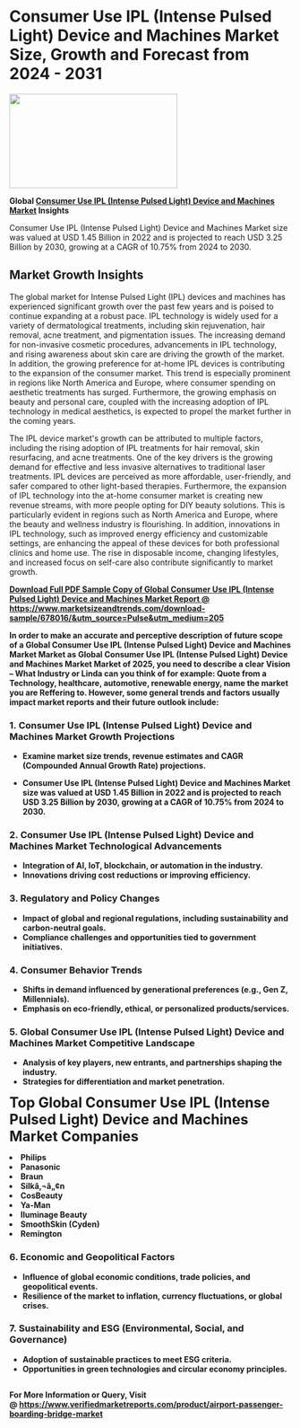 <H1>Consumer Use IPL (Intense Pulsed Light) Device and Machines Market Size, Growth and Forecast from 2024 - 2031</H1><img class="aligncenter size-medium wp-image-584254" src="https://thirdeyenews.in/wp-content/uploads/2024/09/Global-Market-Research-300x168.jpeg" alt="" width="300" height="168" /><p><strong>Global&nbsp;<a href="https://www.marketsizeandtrends.com/download-sample/678016/&amp;utm_source=Pulse&amp;utm_medium=205">Consumer Use IPL (Intense Pulsed Light) Device and Machines Market</a> Insights</strong></p><p>Consumer Use IPL (Intense Pulsed Light) Device and Machines Market size was valued at USD 1.45 Billion in 2022 and is projected to reach USD 3.25 Billion by 2030, growing at a CAGR of 10.75% from 2024 to 2030.</p><p><h2>Market Growth Insights</h2> <p>The global market for Intense Pulsed Light (IPL) devices and machines has experienced significant growth over the past few years and is poised to continue expanding at a robust pace. IPL technology is widely used for a variety of dermatological treatments, including skin rejuvenation, hair removal, acne treatment, and pigmentation issues. The increasing demand for non-invasive cosmetic procedures, advancements in IPL technology, and rising awareness about skin care are driving the growth of the market. In addition, the growing preference for at-home IPL devices is contributing to the expansion of the consumer market. This trend is especially prominent in regions like North America and Europe, where consumer spending on aesthetic treatments has surged. Furthermore, the growing emphasis on beauty and personal care, coupled with the increasing adoption of IPL technology in medical aesthetics, is expected to propel the market further in the coming years.</p> <p><strong><a href="#"></a></strong></p> <p>The IPL device market's growth can be attributed to multiple factors, including the rising adoption of IPL treatments for hair removal, skin resurfacing, and acne treatments. One of the key drivers is the growing demand for effective and less invasive alternatives to traditional laser treatments. IPL devices are perceived as more affordable, user-friendly, and safer compared to other light-based therapies. Furthermore, the expansion of IPL technology into the at-home consumer market is creating new revenue streams, with more people opting for DIY beauty solutions. This is particularly evident in regions such as North America and Europe, where the beauty and wellness industry is flourishing. In addition, innovations in IPL technology, such as improved energy efficiency and customizable settings, are enhancing the appeal of these devices for both professional clinics and home use. The rise in disposable income, changing lifestyles, and increased focus on self-care also contribute significantly to market growth. <p><strong><a href="#"></p><p><span class=""><strong>Download Full PDF Sample Copy of Global Consumer Use IPL (Intense Pulsed Light) Device and Machines Market Report</strong> @ <a href="https://www.marketsizeandtrends.com/download-sample/678016/&amp;utm_source=Pulse&amp;utm_medium=205" target="_blank">https://www.marketsizeandtrends.com/download-sample/678016/&amp;utm_source=Pulse&amp;utm_medium=205</a></span></p><p>In order to make an accurate and perceptive description of future scope of a Global&nbsp;Consumer Use IPL (Intense Pulsed Light) Device and Machines Market Market as Global&nbsp;Consumer Use IPL (Intense Pulsed Light) Device and Machines Market Market of 2025, you need to describe a clear Vision &ndash; What Industry or Linda can you think of for example: Quote from a Technology, healthcare, automotive, renewable energy, name the market you are Reffering to. However, some general trends and factors usually impact market reports and their future outlook include:</p><h3>1.&nbsp;<strong>Consumer Use IPL (Intense Pulsed Light) Device and Machines Market Growth Projections</strong></h3><ul><li>Examine market size trends, revenue estimates and CAGR (Compounded Annual Growth Rate) projections.</li><li><p>Consumer Use IPL (Intense Pulsed Light) Device and Machines Market size was valued at USD 1.45 Billion in 2022 and is projected to reach USD 3.25 Billion by 2030, growing at a CAGR of 10.75% from 2024 to 2030.</p></li></ul><h3>2.&nbsp;<strong>Consumer Use IPL (Intense Pulsed Light) Device and Machines Market Technological Advancements</strong></h3><ul><li>Integration of AI, IoT, blockchain, or automation in the industry.</li><li>Innovations driving cost reductions or improving efficiency.</li></ul><h3>3.&nbsp;<strong>Regulatory and Policy Changes</strong></h3><ul><li>Impact of global and regional regulations, including sustainability and carbon-neutral goals.</li><li>Compliance challenges and opportunities tied to government initiatives.</li></ul><h3>4.&nbsp;<strong>Consumer Behavior Trends</strong></h3><ul><li>Shifts in demand influenced by generational preferences (e.g., Gen Z, Millennials).</li><li>Emphasis on eco-friendly, ethical, or personalized products/services.</li></ul><h3>5.&nbsp;<strong>Global Consumer Use IPL (Intense Pulsed Light) Device and Machines Market Competitive Landscape</strong></h3><ul><li>Analysis of key players, new entrants, and partnerships shaping the industry.</li><li>Strategies for differentiation and market penetration.</li></ul><p data-pm-slice="1 1 []"><span style="color: inherit; font-family: inherit; font-size: 25px;">Top Global Consumer Use IPL (Intense Pulsed Light) Device and Machines Market Companies</span></p><div class="" data-test-id=""><p><li>Philips</li><li> Panasonic</li><li> Braun</li><li> Silkâ‚¬â„¢n</li><li> CosBeauty</li><li> Ya-Man</li><li> Iluminage Beauty</li><li> SmoothSkin (Cyden)</li><li> Remington</li></p></div><h3>6.&nbsp;<strong>Economic and Geopolitical Factors</strong></h3><ul><li>Influence of global economic conditions, trade policies, and geopolitical events.</li><li>Resilience of the market to inflation, currency fluctuations, or global crises.</li></ul><h3>7.&nbsp;<strong>Sustainability and ESG (Environmental, Social, and Governance)</strong></h3><ul><li>Adoption of sustainable practices to meet ESG criteria.</li><li>Opportunities in green technologies and circular economy principles.</li></ul><h2><strong style="font-size: 14px;">For More Information or Query, Visit @&nbsp;</strong><a style="background-color: #ffffff; font-size: 14px;" href="https://www.marketsizeandtrends.com/report/consumer-use-ipl-intense-pulsed-light-device-and-machines-market/" target="_blank">https://www.verifiedmarketreports.com/product/airport-passenger-boarding-bridge-market</a></h2>
